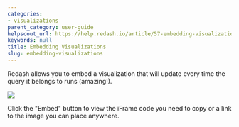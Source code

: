 ```yaml
---
categories:
- visualizations
parent_category: user-guide
helpscout_url: https://help.redash.io/article/57-embedding-visualizations
keywords: null
title: Embedding Visualizations
slug: embedding-visualizations
---
```

Redash allows you to embed a visualization that will update every time the
query it belongs to runs (amazing!).

![](https://redash.io/help/assets/embed_viz.png)

Click the "Embed" button to view the iFrame code you need to copy or a link to
the image you can place anywhere.

